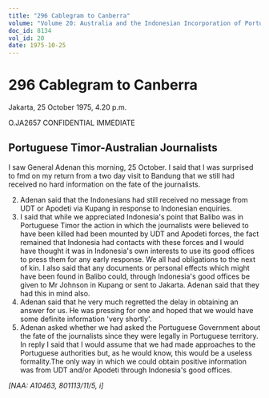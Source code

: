 ```yaml
---
title: "296 Cablegram to Canberra"
volume: "Volume 20: Australia and the Indonesian Incorporation of Portuguese Timor, 1974-1976"
doc_id: 8134
vol_id: 20
date: 1975-10-25
---
```


# 296 Cablegram to Canberra

Jakarta, 25 October 1975, 4.20 p.m.

O.JA2657 CONFIDENTIAL IMMEDIATE

## Portuguese Timor-Australian Journalists

I saw General Adenan this morning, 25 October. I said that I was surprised to fmd on my return from a two day visit to Bandung that we still had received no hard information on the fate of the journalists.

  2. Adenan said that the Indonesians had still received no message from UDT or Apodeti via Kupang in response to Indonesian enquiries.
  3. I said that while we appreciated Indonesia's point that Balibo was in Portuguese Timor the action in which the journalists were believed to have been killed had been mounted by UDT and Apodeti forces, the fact remained that Indonesia had contacts with these forces and I would have thought it was in Indonesia's own interests to use its good offices to press them for any early response. We all had obligations to the next of kin. I also said that any documents or personal effects which might have been found in Balibo could, through Indonesia's good offices be given to Mr Johnson in Kupang or sent to Jakarta. Adenan said that they had this in mind also.
  4. Adenan said that he very much regretted the delay in obtaining an answer for us. He was pressing for one and hoped that we would have some definite information 'very shortly'.
  5. Adenan asked whether we had asked the Portuguese Government about the fate of the journalists since they were legally in Portuguese territory. In reply I said that I would assume that we had made approaches to the Portuguese authorities but, as he would know, this would be a useless formality.The only way in which we could obtain positive information was from UDT and/or Apodeti through Indonesia's good offices.



_[NAA: A10463, 801113/11/5, i]_
